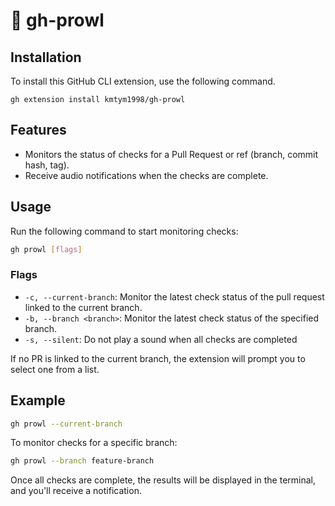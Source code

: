 # 🦉 gh-prowl

## Installation

To install this GitHub CLI extension, use the following command.

```shell
gh extension install kmtym1998/gh-prowl
```

## Features

- Monitors the status of checks for a Pull Request or ref (branch, commit hash, tag).
- Receive audio notifications when the checks are complete.

## Usage

Run the following command to start monitoring checks:

```bash
gh prowl [flags]
```

### Flags

- `-c, --current-branch`: Monitor the latest check status of the pull request linked to the current branch.
- `-b, --branch <branch>`: Monitor the latest check status of the specified branch.
- `-s, --silent`: Do not play a sound when all checks are completed

If no PR is linked to the current branch, the extension will prompt you to select one from a list.

## Example

```bash
gh prowl --current-branch
```

To monitor checks for a specific branch:

```bash
gh prowl --branch feature-branch
```

Once all checks are complete, the results will be displayed in the terminal, and you'll receive a notification.
